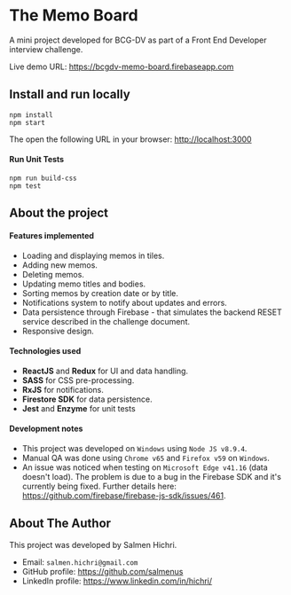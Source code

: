 # The Memo Board

A mini project developed for BCG-DV as part of a Front End Developer interview challenge.

Live demo URL:
<https://bcgdv-memo-board.firebaseapp.com>

## Install and run locally

```
npm install
npm start
```

The open the following URL in your browser:
<http://localhost:3000>

#### Run Unit Tests

```
npm run build-css
npm test
```

## About the project

#### Features implemented

* Loading and displaying memos in tiles.
* Adding new memos.
* Deleting memos.
* Updating memo titles and bodies.
* Sorting memos by creation date or by title.
* Notifications system to notify about updates and errors.
* Data persistence through Firebase - that simulates the backend RESET service described in the challenge document.
* Responsive design.

#### Technologies used

* **ReactJS** and **Redux** for UI and data handling.
* **SASS** for CSS pre-processing.
* **RxJS** for notifications.
* **Firestore SDK** for data persistence.
* **Jest** and **Enzyme** for unit tests

#### Development notes

* This project was developed on `Windows` using `Node JS v8.9.4`.
* Manual QA was done using `Chrome v65` and `Firefox v59` on `Windows`.
* An issue was noticed when testing on `Microsoft Edge v41.16` (data doesn't load). The problem is due to a bug in the Firebase SDK and it's currently being fixed. Further details here: <https://github.com/firebase/firebase-js-sdk/issues/461>.

## About The Author

This project was developed by Salmen Hichri.

* Email: `salmen.hichri@gmail.com`
* GitHub profile: https://github.com/salmenus
* LinkedIn profile: https://www.linkedin.com/in/hichri/
